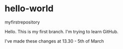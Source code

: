 # hello-world
myfirstrepository

Hello. This is my first branch. I'm trying to learn GitHub.

I've made these changes at 13.30 - 5th of March
